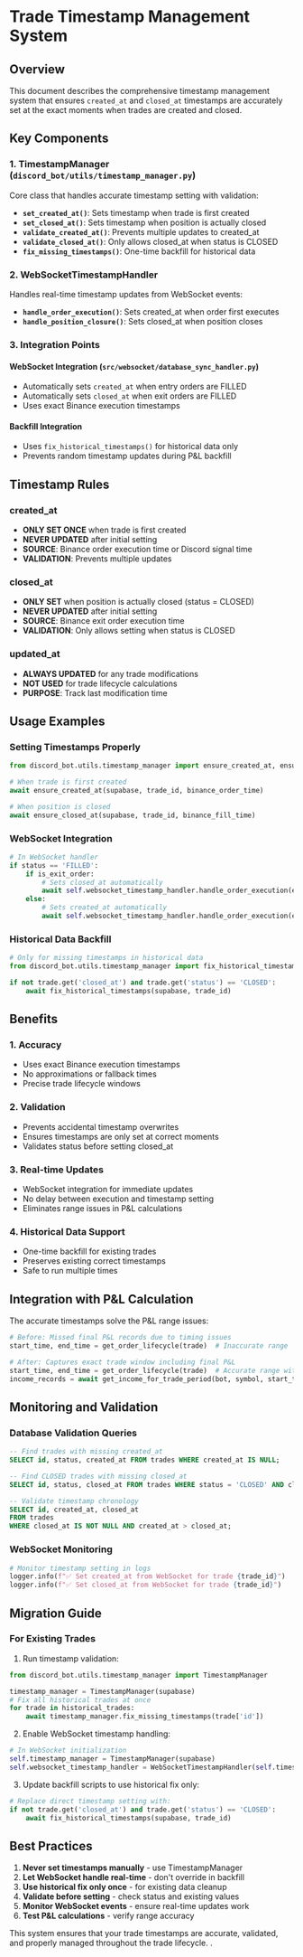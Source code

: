 # Trade Timestamp Management System

## Overview

This document describes the comprehensive timestamp management system that ensures `created_at` and `closed_at` timestamps are accurately set at the exact moments when trades are created and closed.

## Key Components

### 1. TimestampManager (`discord_bot/utils/timestamp_manager.py`)

Core class that handles accurate timestamp setting with validation:

- **`set_created_at()`**: Sets timestamp when trade is first created
- **`set_closed_at()`**: Sets timestamp when position is actually closed
- **`validate_created_at()`**: Prevents multiple updates to created_at
- **`validate_closed_at()`**: Only allows closed_at when status is CLOSED
- **`fix_missing_timestamps()`**: One-time backfill for historical data

### 2. WebSocketTimestampHandler

Handles real-time timestamp updates from WebSocket events:

- **`handle_order_execution()`**: Sets created_at when order first executes
- **`handle_position_closure()`**: Sets closed_at when position closes

### 3. Integration Points

#### WebSocket Integration (`src/websocket/database_sync_handler.py`)

- Automatically sets `created_at` when entry orders are FILLED
- Automatically sets `closed_at` when exit orders are FILLED
- Uses exact Binance execution timestamps

#### Backfill Integration

- Uses `fix_historical_timestamps()` for historical data only
- Prevents random timestamp updates during P&L backfill

## Timestamp Rules

### created_at

- **ONLY SET ONCE** when trade is first created
- **NEVER UPDATED** after initial setting
- **SOURCE**: Binance order execution time or Discord signal time
- **VALIDATION**: Prevents multiple updates

### closed_at

- **ONLY SET** when position is actually closed (status = CLOSED)
- **NEVER UPDATED** after initial setting
- **SOURCE**: Binance exit order execution time
- **VALIDATION**: Only allows setting when status is CLOSED

### updated_at

- **ALWAYS UPDATED** for any trade modifications
- **NOT USED** for trade lifecycle calculations
- **PURPOSE**: Track last modification time

## Usage Examples

### Setting Timestamps Properly

```python
from discord_bot.utils.timestamp_manager import ensure_created_at, ensure_closed_at

# When trade is first created
await ensure_created_at(supabase, trade_id, binance_order_time)

# When position is closed
await ensure_closed_at(supabase, trade_id, binance_fill_time)
```

### WebSocket Integration

```python
# In WebSocket handler
if status == 'FILLED':
    if is_exit_order:
        # Sets closed_at automatically
        await self.websocket_timestamp_handler.handle_order_execution(execution_data)
    else:
        # Sets created_at automatically
        await self.websocket_timestamp_handler.handle_order_execution(execution_data)
```

### Historical Data Backfill

```python
# Only for missing timestamps in historical data
from discord_bot.utils.timestamp_manager import fix_historical_timestamps

if not trade.get('closed_at') and trade.get('status') == 'CLOSED':
    await fix_historical_timestamps(supabase, trade_id)
```

## Benefits

### 1. Accuracy

- Uses exact Binance execution timestamps
- No approximations or fallback times
- Precise trade lifecycle windows

### 2. Validation

- Prevents accidental timestamp overwrites
- Ensures timestamps are only set at correct moments
- Validates status before setting closed_at

### 3. Real-time Updates

- WebSocket integration for immediate updates
- No delay between execution and timestamp setting
- Eliminates range issues in P&L calculations

### 4. Historical Data Support

- One-time backfill for existing trades
- Preserves existing correct timestamps
- Safe to run multiple times

## Integration with P&L Calculation

The accurate timestamps solve the P&L range issues:

```python
# Before: Missed final P&L records due to timing issues
start_time, end_time = get_order_lifecycle(trade)  # Inaccurate range

# After: Captures exact trade window including final P&L
start_time, end_time = get_order_lifecycle(trade)  # Accurate range with buffer
income_records = await get_income_for_trade_period(bot, symbol, start_time, end_time)
```

## Monitoring and Validation

### Database Validation Queries

```sql
-- Find trades with missing created_at
SELECT id, status, created_at FROM trades WHERE created_at IS NULL;

-- Find CLOSED trades with missing closed_at
SELECT id, status, closed_at FROM trades WHERE status = 'CLOSED' AND closed_at IS NULL;

-- Validate timestamp chronology
SELECT id, created_at, closed_at
FROM trades
WHERE closed_at IS NOT NULL AND created_at > closed_at;
```

### WebSocket Monitoring

```python
# Monitor timestamp setting in logs
logger.info(f"✅ Set created_at from WebSocket for trade {trade_id}")
logger.info(f"✅ Set closed_at from WebSocket for trade {trade_id}")
```

## Migration Guide

### For Existing Trades

1. Run timestamp validation:

```python
from discord_bot.utils.timestamp_manager import TimestampManager

timestamp_manager = TimestampManager(supabase)
# Fix all historical trades at once
for trade in historical_trades:
    await timestamp_manager.fix_missing_timestamps(trade['id'])
```

2. Enable WebSocket timestamp handling:

```python
# In WebSocket initialization
self.timestamp_manager = TimestampManager(supabase)
self.websocket_timestamp_handler = WebSocketTimestampHandler(self.timestamp_manager)
```

3. Update backfill scripts to use historical fix only:

```python
# Replace direct timestamp setting with:
if not trade.get('closed_at') and trade.get('status') == 'CLOSED':
    await fix_historical_timestamps(supabase, trade_id)
```

## Best Practices

1. **Never set timestamps manually** - use TimestampManager
2. **Let WebSocket handle real-time** - don't override in backfill
3. **Use historical fix only once** - for existing data cleanup
4. **Validate before setting** - check status and existing values
5. **Monitor WebSocket events** - ensure real-time updates work
6. **Test P&L calculations** - verify range accuracy

This system ensures that your trade timestamps are accurate, validated, and properly managed throughout the trade lifecycle.
.